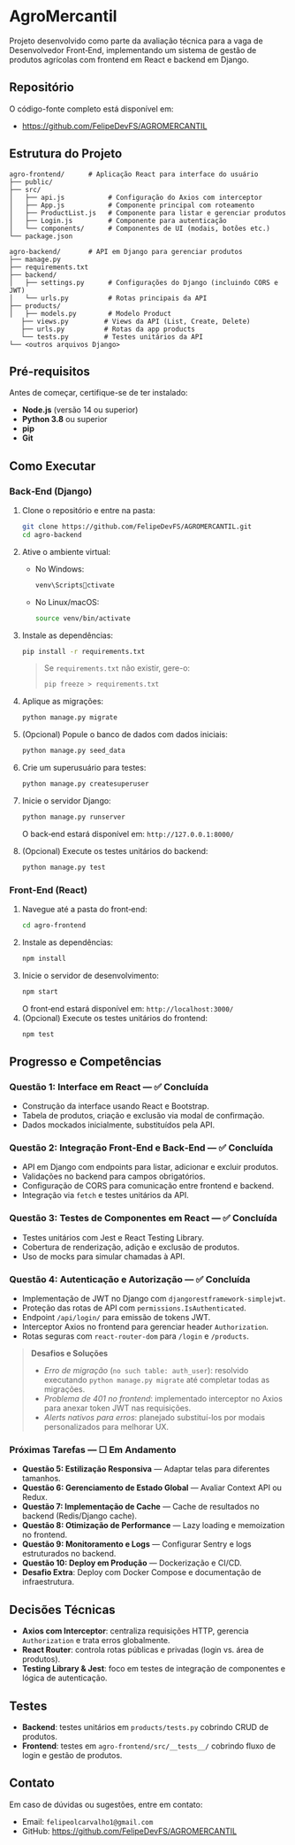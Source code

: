 # AgroMercantil

Projeto desenvolvido como parte da avaliação técnica para a vaga de Desenvolvedor Front‑End, implementando um sistema de gestão de produtos agrícolas com frontend em React e backend em Django.

## Repositório

O código-fonte completo está disponível em:

- https://github.com/FelipeDevFS/AGROMERCANTIL

## Estrutura do Projeto

```
agro-frontend/      # Aplicação React para interface do usuário
├── public/
├── src/
│   ├── api.js           # Configuração do Axios com interceptor
│   ├── App.js           # Componente principal com roteamento
│   ├── ProductList.js   # Componente para listar e gerenciar produtos
│   ├── Login.js         # Componente para autenticação
│   └── components/      # Componentes de UI (modais, botões etc.)
└── package.json

agro-backend/       # API em Django para gerenciar produtos
├── manage.py
├── requirements.txt
├── backend/
│   ├── settings.py      # Configurações do Django (incluindo CORS e JWT)
│   └── urls.py          # Rotas principais da API
├── products/
│   ├── models.py        # Modelo Product
   ├── views.py         # Views da API (List, Create, Delete)
   ├── urls.py          # Rotas da app products
   └── tests.py         # Testes unitários da API
└── <outros arquivos Django>
```

## Pré-requisitos

Antes de começar, certifique-se de ter instalado:

- **Node.js** (versão 14 ou superior)
- **Python 3.8** ou superior
- **pip**
- **Git**

## Como Executar

### Back‑End (Django)

1. Clone o repositório e entre na pasta:
   ```bash
   git clone https://github.com/FelipeDevFS/AGROMERCANTIL.git
   cd agro-backend
   ```
2. Ative o ambiente virtual:
   - No Windows:
     ```bash
     venv\Scriptsctivate
     ```
   - No Linux/macOS:
     ```bash
     source venv/bin/activate
     ```
3. Instale as dependências:
   ```bash
   pip install -r requirements.txt
   ```
   > Se `requirements.txt` não existir, gere-o:
   > ```bash
   > pip freeze > requirements.txt
   > ```
4. Aplique as migrações:
   ```bash
   python manage.py migrate
   ```
5. (Opcional) Popule o banco de dados com dados iniciais:
   ```bash
   python manage.py seed_data
   ```
6. Crie um superusuário para testes:
   ```bash
   python manage.py createsuperuser
   ```
7. Inicie o servidor Django:
   ```bash
   python manage.py runserver
   ```
   O back‑end estará disponível em: `http://127.0.0.1:8000/`

8. (Opcional) Execute os testes unitários do backend:
   ```bash
   python manage.py test
   ```

### Front‑End (React)

1. Navegue até a pasta do front‑end:
   ```bash
   cd agro-frontend
   ```
2. Instale as dependências:
   ```bash
   npm install
   ```
3. Inicie o servidor de desenvolvimento:
   ```bash
   npm start
   ```
   O front‑end estará disponível em: `http://localhost:3000/`
4. (Opcional) Execute os testes unitários do frontend:
   ```bash
   npm test
   ```

## Progresso e Competências

### Questão 1: Interface em React — ✅ Concluída
- Construção da interface usando React e Bootstrap.
- Tabela de produtos, criação e exclusão via modal de confirmação.
- Dados mockados inicialmente, substituídos pela API.

### Questão 2: Integração Front‑End e Back‑End — ✅ Concluída
- API em Django com endpoints para listar, adicionar e excluir produtos.
- Validações no backend para campos obrigatórios.
- Configuração de CORS para comunicação entre frontend e backend.
- Integração via `fetch` e testes unitários da API.

### Questão 3: Testes de Componentes em React — ✅ Concluída
- Testes unitários com Jest e React Testing Library.
- Cobertura de renderização, adição e exclusão de produtos.
- Uso de mocks para simular chamadas à API.

### Questão 4: Autenticação e Autorização — ✅ Concluída
- Implementação de JWT no Django com `djangorestframework-simplejwt`.
- Proteção das rotas de API com `permissions.IsAuthenticated`.
- Endpoint `/api/login/` para emissão de tokens JWT.
- Interceptor Axios no frontend para gerenciar header `Authorization`.
- Rotas seguras com `react-router-dom` para `/login` e `/products`.

> **Desafios e Soluções**
> - *Erro de migração* (`no such table: auth_user`): resolvido executando `python manage.py migrate` até completar todas as migrações.
> - *Problema de 401 no frontend*: implementado interceptor no Axios para anexar token JWT nas requisições.
> - *Alerts nativos para erros*: planejado substituí-los por modais personalizados para melhorar UX.

### Próximas Tarefas — ☐ Em Andamento
- **Questão 5: Estilização Responsiva** — Adaptar telas para diferentes tamanhos.
- **Questão 6: Gerenciamento de Estado Global** — Avaliar Context API ou Redux.
- **Questão 7: Implementação de Cache** — Cache de resultados no backend (Redis/Django cache).
- **Questão 8: Otimização de Performance** — Lazy loading e memoization no frontend.
- **Questão 9: Monitoramento e Logs** — Configurar Sentry e logs estruturados no backend.
- **Questão 10: Deploy em Produção** — Dockerização e CI/CD.
- **Desafio Extra**: Deploy com Docker Compose e documentação de infraestrutura.

## Decisões Técnicas
- **Axios com Interceptor**: centraliza requisições HTTP, gerencia `Authorization` e trata erros globalmente.
- **React Router**: controla rotas públicas e privadas (login vs. área de produtos).
- **Testing Library & Jest**: foco em testes de integração de componentes e lógica de autenticação.

## Testes

- **Backend**: testes unitários em `products/tests.py` cobrindo CRUD de produtos.
- **Frontend**: testes em `agro-frontend/src/__tests__/` cobrindo fluxo de login e gestão de produtos.

## Contato

Em caso de dúvidas ou sugestões, entre em contato:

- Email: `felipeolcarvalho1@gmail.com`
- GitHub: https://github.com/FelipeDevFS/AGROMERCANTIL
